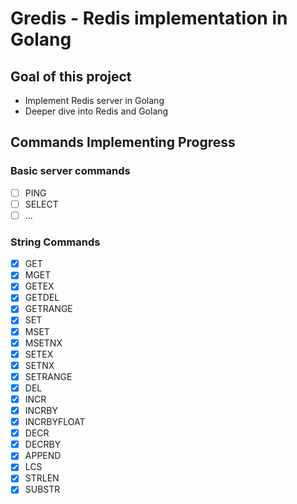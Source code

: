 # Gredis - Redis implementation in Golang

## Goal of this project

- Implement Redis server in Golang
- Deeper dive into Redis and Golang

## Commands Implementing Progress
### Basic server commands
- [ ] PING
- [ ] SELECT
- [ ] ...
### String Commands
- [x] GET
- [x] MGET
- [x] GETEX
- [x] GETDEL
- [x] GETRANGE
- [x] SET
- [x] MSET
- [x] MSETNX
- [x] SETEX
- [x] SETNX
- [x] SETRANGE
- [x] DEL
- [x] INCR
- [x] INCRBY
- [x] INCRBYFLOAT
- [x] DECR
- [x] DECRBY
- [x] APPEND
- [x] LCS
- [x] STRLEN
- [x] SUBSTR
